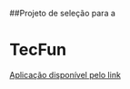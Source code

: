 ##Projeto de seleção para a 
# TecFun
[Aplicação disponível pelo link](http://njgaliza.pythonanywhere.com/)
